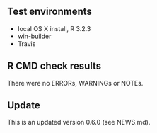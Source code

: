 ## Test environments
* local OS X install, R 3.2.3
* win-builder 
* Travis

## R CMD check results
There were no ERRORs, WARNINGs or NOTEs. 

## Update

This is an updated version 0.6.0 (see NEWS.md). 
